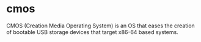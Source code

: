 # cmos
CMOS (Creation Media Operating System) is an OS that eases the creation of bootable USB storage devices that target x86-64 based systems.
